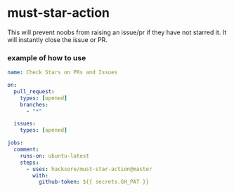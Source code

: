 # must-star-action

This will prevent noobs from raising an issue/pr if they have not starred it. It will instantly close the issue or PR.

### example of how to use

```yaml
name: Check Stars on PRs and Issues

on:
  pull_request:
    types: [opened]
    branches:
      - "*"

  issues:
    types: [opened]

jobs:
  comment:
    runs-on: ubuntu-latest
    steps:
      - uses: hacksore/must-star-action@master
        with:
          github-token: ${{ secrets.GH_PAT }}
```
